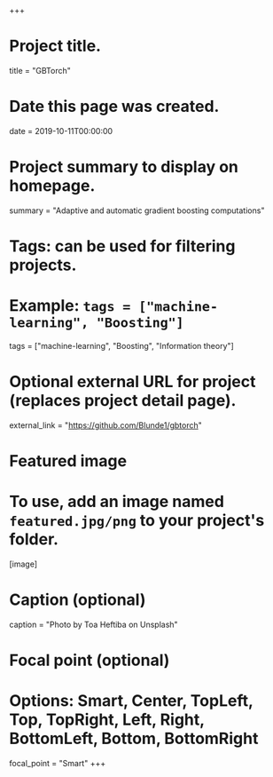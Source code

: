 +++
# Project title.
title = "GBTorch"

# Date this page was created.
date = 2019-10-11T00:00:00

# Project summary to display on homepage.
summary = "Adaptive and automatic gradient boosting computations"

# Tags: can be used for filtering projects.
# Example: `tags = ["machine-learning", "Boosting"]`
tags = ["machine-learning", "Boosting", "Information theory"]

# Optional external URL for project (replaces project detail page).
external_link = "https://github.com/Blunde1/gbtorch"

# Featured image
# To use, add an image named `featured.jpg/png` to your project's folder. 
[image]
  # Caption (optional)
  caption = "Photo by Toa Heftiba on Unsplash"

  # Focal point (optional)
  # Options: Smart, Center, TopLeft, Top, TopRight, Left, Right, BottomLeft, Bottom, BottomRight
  focal_point = "Smart"
+++
